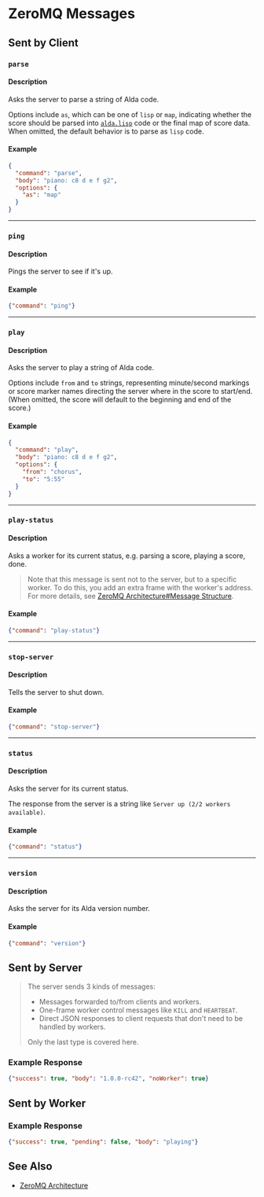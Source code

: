 # ZeroMQ Messages

## Sent by Client

### `parse`

#### Description

Asks the server to parse a string of Alda code.

Options include `as`, which can be one of `lisp` or `map`, indicating whether the score should be parsed into [`alda.lisp`](alda-lisp.md) code or the final map of score data. When omitted, the default behavior is to parse as `lisp` code.

#### Example

```json
{
  "command": "parse",
  "body": "piano: c8 d e f g2",
  "options": {
    "as": "map"
  }
}
```

---

### `ping`

#### Description

Pings the server to see if it's up.

#### Example

```json
{"command": "ping"}
```

---

### `play`

#### Description

Asks the server to play a string of Alda code.

Options include `from` and `to` strings, representing minute/second markings or score marker names directing the server where in the score to start/end. (When omitted, the score will default to the beginning and end of the score.)

#### Example

```json
{
  "command": "play",
  "body": "piano: c8 d e f g2",
  "options": {
    "from": "chorus",
    "to": "5:55"
  }
}
```

---

### `play-status`

#### Description

Asks a worker for its current status, e.g. parsing a score, playing a score, done.

> Note that this message is sent not to the server, but to a specific worker. To do this, you add an extra frame with the worker's address. For more details, see [ZeroMQ Architecture#Message Structure](zeromq-architecture.md#message-structure).

#### Example

```json
{"command": "play-status"}
```

---

### `stop-server`

#### Description

Tells the server to shut down.

#### Example

```json
{"command": "stop-server"}
```

---

### `status`

#### Description

Asks the server for its current status.

The response from the server is a string like `Server up (2/2 workers available)`.

#### Example

```json
{"command": "status"}
```

---

### `version`

#### Description

Asks the server for its Alda version number.

#### Example

```json
{"command": "version"}
```

## Sent by Server

> The server sends 3 kinds of messages:
>
> - Messages forwarded to/from clients and workers.
> - One-frame worker control messages like `KILL` and `HEARTBEAT`.
> - Direct JSON responses to client requests that don't need to be handled by workers.
>
> Only the last type is covered here.

### Example Response

```json
{"success": true, "body": "1.0.0-rc42", "noWorker": true}
```

## Sent by Worker

### Example Response

```json
{"success": true, "pending": false, "body": "playing"}
```

## See Also

* [ZeroMQ Architecture](zeromq-architecture.md)
